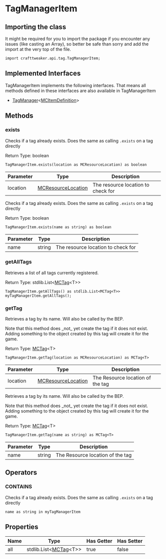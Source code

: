 # TagManagerItem

## Importing the class

It might be required for you to import the package if you encounter any issues (like casting an Array), so better be safe than sorry and add the import at the very top of the file.
```zenscript
import crafttweaker.api.tag.TagManagerItem;
```


## Implemented Interfaces
TagManagerItem implements the following interfaces. That means all methods defined in these interfaces are also available in TagManagerItem

- [TagManager](/vanilla/api/tags/TagManager)&lt;[MCItemDefinition](/vanilla/api/item/MCItemDefinition)&gt;

## Methods

### exists

Checks if a tag already exists. Does the same as calling `.exists` on a tag directly

Return Type: boolean

```zenscript
TagManagerItem.exists(location as MCResourceLocation) as boolean
```

| Parameter | Type | Description |
|-----------|------|-------------|
| location | [MCResourceLocation](/vanilla/api/util/MCResourceLocation) | The resource location to check for |


Checks if a tag already exists. Does the same as calling `.exists` on a tag directly

Return Type: boolean

```zenscript
TagManagerItem.exists(name as string) as boolean
```

| Parameter | Type | Description |
|-----------|------|-------------|
| name | string | The resource location to check for |


### getAllTags

Retrieves a list of all tags currently registered.

Return Type: stdlib.List&lt;[MCTag](/vanilla/api/tags/MCTag)&lt;T&gt;&gt;

```zenscript
TagManagerItem.getAllTags() as stdlib.List<MCTag<T>>
myTagManagerItem.getAllTags();
```

### getTag

Retrieves a tag by its name.
 Will also be called by the BEP.
 <p>
 Note that this method does _not_ yet create the tag if it does not exist.
 Adding something to the object created by this tag will create it for the game.

Return Type: [MCTag](/vanilla/api/tags/MCTag)&lt;T&gt;

```zenscript
TagManagerItem.getTag(location as MCResourceLocation) as MCTag<T>
```

| Parameter | Type | Description |
|-----------|------|-------------|
| location | [MCResourceLocation](/vanilla/api/util/MCResourceLocation) | The Resource location of the tag |


Retrieves a tag by its name.
 Will also be called by the BEP.
 <p>
 Note that this method does _not_ yet create the tag if it does not exist.
 Adding something to the object created by this tag will create it for the game.

Return Type: [MCTag](/vanilla/api/tags/MCTag)&lt;T&gt;

```zenscript
TagManagerItem.getTag(name as string) as MCTag<T>
```

| Parameter | Type | Description |
|-----------|------|-------------|
| name | string | The Resource location of the tag |



## Operators

### CONTAINS

Checks if a tag already exists. Does the same as calling `.exists` on a tag directly

```zenscript
name as string in myTagManagerItem
```




## Properties

| Name | Type | Has Getter | Has Setter |
|------|------|------------|------------|
| all | stdlib.List&lt;[MCTag](/vanilla/api/tags/MCTag)&lt;T&gt;&gt; | true | false |

